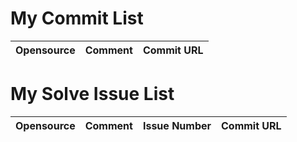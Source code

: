 # My Commit List
|Opensource|Comment|Commit URL|
|-|-|-|


# My Solve Issue List
|Opensource|Comment|Issue Number|Commit URL|
|-|-|-|-|
